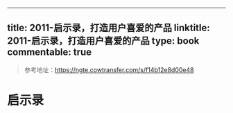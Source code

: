
---
title: 2011-启示录，打造用户喜爱的产品
linktitle: 2011-启示录，打造用户喜爱的产品
type: book
commentable: true
---

> 参考地址：https://ngte.cowtransfer.com/s/f14b12e8d00e48

# 启示录

    
